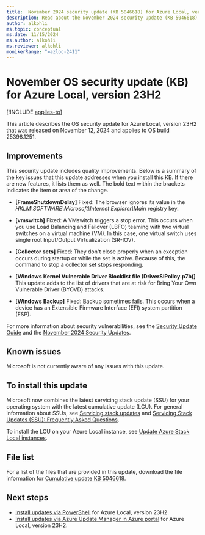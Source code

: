 ```yaml
---
title:  November 2024 security update (KB 5046618) for Azure Local, version 23H2
description: Read about the November 2024 security update (KB 5046618) for Azure Local, version 23H2.
author: alkohli
ms.topic: conceptual
ms.date: 11/15/2024
ms.author: alkohli
ms.reviewer: alkohli
monikerRange: "=azloc-2411"
---
```


# November OS security update (KB) for Azure Local, version 23H2

[!INCLUDE [applies-to](../includes/hci-applies-to-23h2.md)]

This article describes the OS security update for Azure Local, version 23H2 that was released on November 12, 2024 and applies to OS build 25398.1251.

## Improvements

This security update includes quality improvements. Below is a summary of the key issues that this update addresses when you install this KB. If there are new features, it lists them as well. The bold text within the brackets indicates the item or area of the change.

- **[FrameShutdownDelay]** Fixed: The browser ignores its value in the *HKLM\SOFTWARE\Microsoft\Internet Explorer\Main* registry key.  

- **[vmswitch]** Fixed: A VMswitch triggers a stop error. This occurs when you use Load Balancing and Failover (LBFO) teaming with two virtual switches on a virtual machine (VM). In this case, one virtual switch uses single root Input/Output Virtualization (SR-IOV).  

- **[Collector sets]** Fixed: They don't close properly when an exception occurs during startup or while the set is active. Because of this, the command to stop a collector set stops responding.  

- **[Windows Kernel Vulnerable Driver Blocklist file (DriverSiPolicy.p7b)]** This update adds to the list of drivers that are at risk for Bring Your Own Vulnerable Driver (BYOVD) attacks.  

- **[Windows Backup]** Fixed: Backup sometimes fails. This occurs when a device has an Extensible Firmware Interface (EFI) system partition (ESP).

For more information about security vulnerabilities, see the [Security Update Guide](https://portal.msrc.microsoft.com/security-guidance) and the [November 2024 Security Updates](https://msrc.microsoft.com/update-guide/releaseNote/2024-Nov).

## Known issues

Microsoft is not currently aware of any issues with this update.

## To install this update

Microsoft now combines the latest servicing stack update (SSU) for your operating system with the latest cumulative update (LCU). For general information about SSUs, see [Servicing stack updates](/windows/deployment/update/servicing-stack-updates) and [Servicing Stack Updates (SSU): Frequently Asked Questions](https://support.microsoft.com/topic/servicing-stack-updates-ssu-frequently-asked-questions-06b62771-1cb0-368c-09cf-87c4efc4f2fe).

To install the LCU on your Azure Local instance, see [Update Azure Stack Local instances](../update/about-updates-23h2.md).

## File list

For a list of the files that are provided in this update, download the file information for [Cumulative update KB 5046618](https://go.microsoft.com/fwlink/?linkid=2296832).



## Next steps

- [Install updates via PowerShell](../update/update-via-powershell-23h2.md) for Azure Local, version 23H2.
- [Install updates via Azure Update Manager in Azure portal](../update/azure-update-manager-23h2.md) for Azure Local, version 23H2.